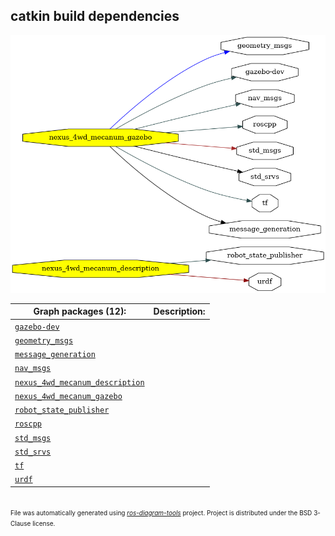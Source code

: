 <!--
File was automatically generated using 'ros-diagram-tools' project.
Project is distributed under the BSD 3-Clause license.
-->

## catkin build dependencies

[![full_graph](full_graph.png "full_graph")](full_graph.png)


| Graph packages (12): | Description: |
| -------------------- | ------------ |
| [`gazebo-dev`](nodes/gazebo_dev.html) |  |
| [`geometry_msgs`](nodes/geometry_msgs.html) |  |
| [`message_generation`](nodes/message_generation.html) |  |
| [`nav_msgs`](nodes/nav_msgs.html) |  |
| [`nexus_4wd_mecanum_description`](nodes/nexus_4wd_mecanum_description.html) |  |
| [`nexus_4wd_mecanum_gazebo`](nodes/nexus_4wd_mecanum_gazebo.html) |  |
| [`robot_state_publisher`](nodes/robot_state_publisher.html) |  |
| [`roscpp`](nodes/roscpp.html) |  |
| [`std_msgs`](nodes/std_msgs.html) |  |
| [`std_srvs`](nodes/std_srvs.html) |  |
| [`tf`](nodes/tf.html) |  |
| [`urdf`](nodes/urdf.html) |  |


</br>
<font size="1">
File was automatically generated using <a href="https://github.com/anetczuk/ros-diagram-tools"><i>ros-diagram-tools</i></a> project.
Project is distributed under the BSD 3-Clause license.
</font>
